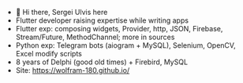 - 👋 Hi there, Sergei Ulvis here
- Flutter developer raising expertise while writing apps 
- Flutter exp: composing widgets, Provider, http, JSON, Firebase, Stream/Future, MethodChannel; more in sources
- Python exp: Telegram bots (aiogram + MySQL), Selenium, OpenCV, Excel modify scripts
- 8 years of Delphi (good old times) + Firebird, MySQL
- Site: https://wolfram-180.github.io/
